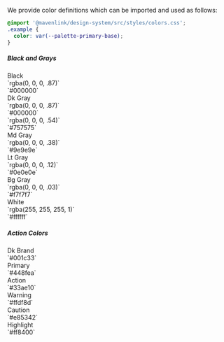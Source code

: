 We provide color definitions which can be imported and used as follows:

```css
@import '@mavenlink/design-system/src/styles/colors.css';
.example {
  color: var(--palette-primary-base);
}
```
<h5 class="swatch-title">Black and Grays</h5>
<div class="color-container grays">
  <div class="swatch-grey-x-dark">
    <span class="text">Black</span>
  </div>
  <div class="rgba">`rgba(0, 0, 0, .87)`</div>
  <div class="hex">`#000000`</div>
</div>
<div class="color-container grays">
  <div class="swatch-grey-dark">
    <span class="text">Dk Gray</span>
  </div>
  <div class="rgba">`rgba(0, 0, 0, .87)`</div>
  <div class="hex">`#000000`</div>
</div>
<div class="color-container grays">
  <div class="rgba">`rgba(0, 0, 0, .54)`</div>
  <div class="hex">`#757575`</div>
</div>
<div class="color-container grays">
  <div class="swatch-grey-base">
    <span class="text">Md Gray</span>
  </div>
  <div class="rgba">`rgba(0, 0, 0, .38)`</div>
  <div class="hex">`#9e9e9e`</div>
</div>
<div class="color-container grays">
  <div class="swatch-grey-light">
    <span class="text">Lt Gray</span>
  </div>
  <div class="rgba">`rgba(0, 0, 0, .12)`</div>
  <div class="hex">`#0e0e0e`</div>
</div>
<div class="color-container grays">
  <div class="swatch-grey-x-light">
    <span class="text">Bg Gray</span>
  </div>
  <div class="rgba">`rgba(0, 0, 0, .03)`</div>
  <div class="hex">`#f7f7f7`</div>
</div>
<div class="color-container grays">
  <div class="swatch-white">
    <span class="text">White</span>
  </div>
  <div class="rgba">`rgba(255, 255, 255, 1)`</div>
  <div class="hex">`#ffffff`</div>
</div>
<h5>Action Colors</h5>
<div class="color-container">
  <div class="swatch-brand-dark">
    <span class="text">Dk Brand</span>
  </div>
  <div class="hex">`#001c33`</div>
</div>
<div class="color-container">
  <div class="swatch-primary">
    <span class="text">Primary</span>
  </div>
  <div class="hex">`#448fea`</div>
</div>
<div class="color-container">
  <div class="swatch-action">
    <span class="text">Action</span>
  </div>
  <div class="hex">`#33ae10`</div>
</div>
<div class="color-container">
  <div class="swatch-warning">
    <span class="text">Warning</span>
  </div>
  <div class="hex">`#ffdf8d`</div>
</div>
<div class="color-container">
  <div class="swatch-caution">
    <span class="text">Caution</span>
  </div>
  <div class="hex">`#e85342`</div>
</div>
<div class="color-container">
  <div class="swatch-highlight">
    <span class="text">Highlight</span>
  </div>
  <div class="hex">`#ff8400`</div>
</div>
